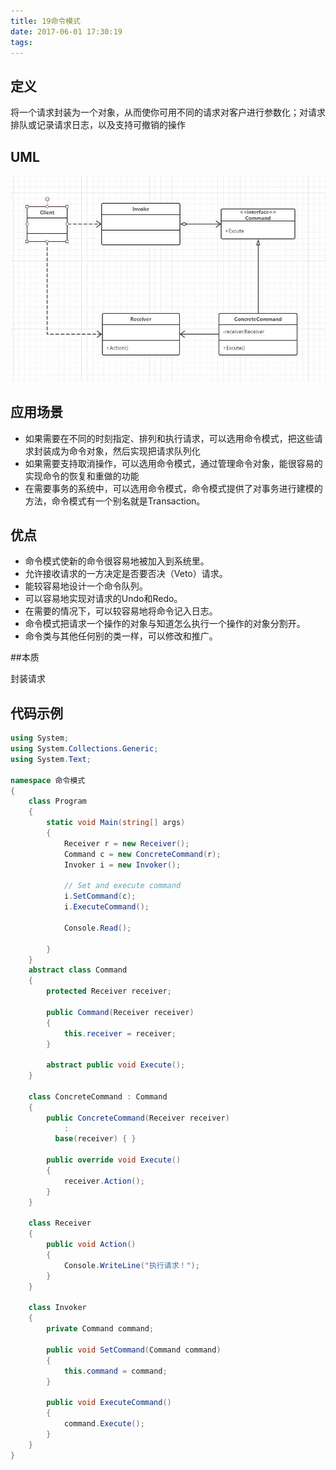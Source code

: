```yaml
---
title: 19命令模式
date: 2017-06-01 17:30:19
tags:
---
```

## 定义

将一个请求封装为一个对象，从而使你可用不同的请求对客户进行参数化；对请求排队或记录请求日志，以及支持可撤销的操作

## UML

![19](19.jpg)

## 应用场景

* 如果需要在不同的时刻指定、排列和执行请求，可以选用命令模式，把这些请求封装成为命令对象，然后实现把请求队列化
* 如果需要支持取消操作，可以选用命令模式，通过管理命令对象，能很容易的实现命令的恢复和重做的功能
* 在需要事务的系统中，可以选用命令模式，命令模式提供了对事务进行建模的方法，命令模式有一个别名就是Transaction。

## 优点

* 命令模式使新的命令很容易地被加入到系统里。
* 允许接收请求的一方决定是否要否决（Veto）请求。 
* 能较容易地设计一个命令队列。
* 可以容易地实现对请求的Undo和Redo。 
* 在需要的情况下，可以较容易地将命令记入日志。
* 命令模式把请求一个操作的对象与知道怎么执行一个操作的对象分割开。
* 命令类与其他任何别的类一样，可以修改和推广。

##本质

封装请求

## 代码示例

```c#
using System;
using System.Collections.Generic;
using System.Text;

namespace 命令模式
{
    class Program
    {
        static void Main(string[] args)
        {
            Receiver r = new Receiver();
            Command c = new ConcreteCommand(r);
            Invoker i = new Invoker();

            // Set and execute command 
            i.SetCommand(c);
            i.ExecuteCommand();

            Console.Read();

        }
    }
    abstract class Command
    {
        protected Receiver receiver;

        public Command(Receiver receiver)
        {
            this.receiver = receiver;
        }

        abstract public void Execute();
    }

    class ConcreteCommand : Command
    {
        public ConcreteCommand(Receiver receiver)
            :
          base(receiver) { }

        public override void Execute()
        {
            receiver.Action();
        }
    }

    class Receiver
    {
        public void Action()
        {
            Console.WriteLine("执行请求！");
        }
    }

    class Invoker
    {
        private Command command;

        public void SetCommand(Command command)
        {
            this.command = command;
        }

        public void ExecuteCommand()
        {
            command.Execute();
        }
    }
}

```



